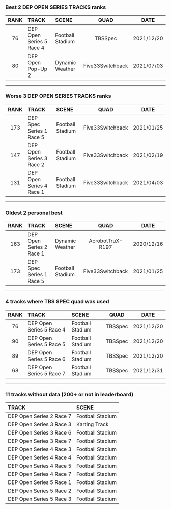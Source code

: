 ### Best 2 DEP OPEN SERIES TRACKS ranks
|RANK|TRACK|SCENE|QUAD|DATE|
|:---:|:---|:---|:---:|:---:|
|76|DEP Open Series 5 Race 4|Football Stadium|TBSSpec|2021/12/20|
|80|DEP Open Pop-Up 2|Dynamic Weather|Five33Switchback|2021/07/03|
---
### Worse 3 DEP OPEN SERIES TRACKS ranks
|RANK|TRACK|SCENE|QUAD|DATE|
|:---:|:---|:---|:---:|:---:|
|173|DEP Spec Series 1 Race 5|Football Stadium|Five33Switchback|2021/01/25|
|147|DEP Open Series 3 Race 2|Football Stadium|Five33Switchback|2021/02/19|
|131|DEP Open Series 4 Race 1|Football Stadium|Five33Switchback|2021/04/03|
---
### Oldest 2 personal best
|RANK|TRACK|SCENE|QUAD|DATE|
|:---:|:---|:---|:---:|:---:|
|163|DEP Open Series 2 Race 1|Dynamic Weather|AcrobotTruX-R197|2020/12/16|
|173|DEP Spec Series 1 Race 5|Football Stadium|Five33Switchback|2021/01/25|
---
### 4 tracks where TBS SPEC quad was used
|RANK|TRACK|SCENE|QUAD|DATE|
|:---:|:---|:---|:---:|:---:|
|76|DEP Open Series 5 Race 4|Football Stadium|TBSSpec|2021/12/20|
|90|DEP Open Series 5 Race 5|Football Stadium|TBSSpec|2021/12/20|
|89|DEP Open Series 5 Race 6|Football Stadium|TBSSpec|2021/12/20|
|68|DEP Open Series 5 Race 7|Football Stadium|TBSSpec|2021/12/31|
---
### 11 tracks without data (200+ or not in leaderboard)
|TRACK|SCENE|
|:---|:---|
|DEP Open Series 2 Race 7|Football Stadium|
|DEP Open Series 3 Race 3|Karting Track|
|DEP Open Series 3 Race 6|Football Stadium|
|DEP Open Series 3 Race 7|Football Stadium|
|DEP Open Series 4 Race 3|Football Stadium|
|DEP Open Series 4 Race 4|Football Stadium|
|DEP Open Series 4 Race 5|Football Stadium|
|DEP Open Series 4 Race 7|Football Stadium|
|DEP Open Series 5 Race 1|Football Stadium|
|DEP Open Series 5 Race 2|Football Stadium|
|DEP Open Series 5 Race 3|Football Stadium|
